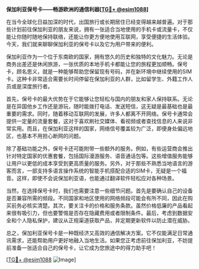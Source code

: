 **保加利亚保号卡——畅游欧洲的通信利器[[TG💪+ @esim1088](https://t.me/s/esim1088)]**

在当今全球化日益加深的时代，出国旅行或长期居住已经变得越来越普遍。对于那些计划前往保加利亚的朋友来说，拥有一张适合当地使用的手机卡或流量卡，不仅能让你随时随地保持联络，还能让你更方便地使用互联网，享受便捷的生活体验。今天，我们就来聊聊保加利亚的保号卡以及它为用户带来的便利。

保加利亚作为一个位于东南欧的国家，拥有悠久的历史和独特的文化魅力。无论是商务出差还是休闲旅游，一张优质的本地手机卡都能让您的旅程更加顺畅。保号卡，顾名思义，就是一种能够帮助您保留现有号码，并在新环境中继续使用的SIM卡。这种卡非常适合需要长时间停留在保加利亚的人群，比如留学生、外籍工作人员或是深度旅行者。

首先，保号卡的最大优势在于它能够让您轻松与国内的朋友和家人保持联系。无论是在异国他乡工作还是游玩，随时能拨打电话、发送短信，这无疑是最基础也是最重要的需求。同时，随着移动互联网的发展，许多人都离不开网络。保号卡通常会提供一定量的流量套餐，这对于喜欢刷社交媒体、看视频或者查找信息的人来说非常实用。而且，在保加利亚这样的国家，网络信号覆盖较为广泛，即便身处偏远地区，也基本不用担心断网的问题。

除了基础功能之外，保号卡还可能附带一些额外的服务。例如，有些运营商会推出针对特定国家的优惠套餐，包括国际漫游服务、语音通话包等。这些增值服务能够让用户以更低的成本享受到更高质量的服务。另外，对于那些不熟悉当地语言的游客而言，一部支持多语言操作系统的智能手机搭配合适的SIM卡，无疑是一个福音。这样，即使不会说保加利亚语，也能通过翻译软件轻松应对各种场景。

当然，在选择保号卡时，我们也需要注意一些细节问题。首先是要确认自己的设备是否兼容所需的频段。不同国家和地区使用的网络频段可能会有所不同，因此在购买前务必核实清楚。其次，要关注卡的价格和服务条款。虽然价格低廉的产品看起来很有吸引力，但也要警惕是否存在隐藏费用或者限制条件。最后，考虑到数据安全和个人隐私保护，建议从正规渠道获取产品，并定期更新软件以防止潜在威胁。

总之，保加利亚保号卡是一种既经济又高效的通信解决方案。它不仅能满足日常通讯需求，还能帮助用户更好地融入当地生活。如果您正考虑前往保加利亚，不妨提前准备一张适合自己的保号卡，让它成为您旅途中的得力助手吧！

[[TG💪+ @esim1088](https://t.me/s/esim1088) ![Image](https://i.postimg.cc/4NQfJmqS/Snipaste-2025-05-13-00-14-12.png)]